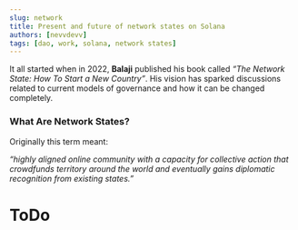 ```yaml
---
slug: network
title: Present and future of network states on Solana
authors: [nevvdevv]
tags: [dao, work, solana, network states]
---
```


It all started when in 2022, **Balaji** published his book called _“The Network State: How To Start a New Country”_.
His vision has sparked discussions related to current models of governance and how it can be changed completely.

### What Are Network States?

Originally this term meant:

_“highly aligned online community with a capacity for collective action that crowdfunds territory around the world and eventually gains diplomatic recognition from existing states.”_

# ToDo
